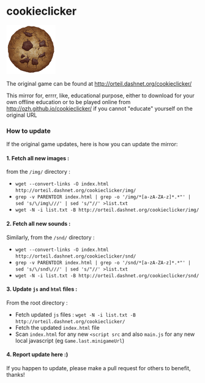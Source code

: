 # cookieclicker

<img src="img/perfectCookie.png" width="128">

The original game can be found at http://orteil.dashnet.org/cookieclicker/

This mirror for, errrr, like, educational purpose, either to download for your own offline education or to be played online from http://ozh.github.io/cookieclicker/ if you cannot "educate" yourself on the original URL

### How to update

If the original game updates, here is how you can update the mirror:

#### 1. Fetch all new images :

from the `/img/` directory :

* `wget --convert-links -O index.html http://orteil.dashnet.org/cookieclicker/img/`
* `grep -v PARENTDIR index.html | grep -o '/img/*[a-zA-ZA-z]*.*"' | sed 's/\/img\///' | sed 's/"//' >list.txt`
* `wget -N -i list.txt -B http://orteil.dashnet.org/cookieclicker/img/`

#### 2. Fetch all new sounds :

Similarly, from the `/snd/` directory :

* `wget --convert-links -O index.html http://orteil.dashnet.org/cookieclicker/snd/`
* `grep -v PARENTDIR index.html | grep -o '/snd/*[a-zA-ZA-z]*.*"' | sed 's/\/snd\///' | sed 's/"//' >list.txt`
* `wget -N -i list.txt -B http://orteil.dashnet.org/cookieclicker/snd/`

#### 3. Update `js` and `html` files :

From the root directory :

* Fetch updated `js` files : `wget -N -i list.txt -B http://orteil.dashnet.org/cookieclicker/`
* Fetch the updated `index.html` file
* Scan `index.html` for any new `<script src` and also `main.js` for any new local javascript (eg `Game.last.minigameUrl`)

#### 4. Report update here :)

If you happen to update, please make a pull request for others to benefit, thanks!
